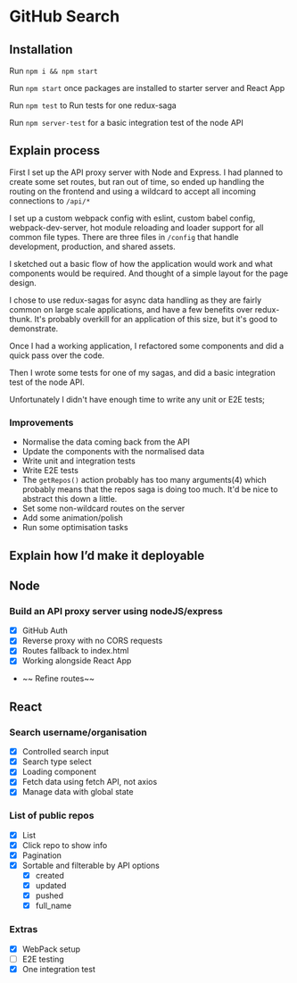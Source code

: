 # GitHub Search

## Installation

Run `npm i && npm start`

Run `npm start` once packages are installed to starter server and React App

Run `npm test` to Run tests for one redux-saga

Run `npm server-test` for a basic integration test of the node API

## Explain process

First I set up the API proxy server with Node and Express. I had planned to create some set routes, but ran out of time, so ended up handling the routing on the frontend and using a wildcard to accept all incoming connections to `/api/*`

I set up a custom webpack config with eslint, custom babel config, webpack-dev-server, hot module reloading and loader support for all common file types. There are three files in `/config` that handle development, production, and shared assets.

I sketched out a basic flow of how the application would work and what components would be required. And thought of a simple layout for the page design.

I chose to use redux-sagas for async data handling as they are fairly common on large scale applications, and have a few benefits over redux-thunk. It's probably overkill for an application of this size, but it's good to demonstrate.

Once I had a working application, I refactored some components and did a quick pass over the code.

Then I wrote some tests for one of my sagas, and did a basic integration test of the node API.

Unfortunately I didn't have enough time to write any unit or E2E tests;

### Improvements

- Normalise the data coming back from the API
- Update the components with the normalised data
- Write unit and integration tests
- Write E2E tests
- The `getRepos()` action probably has too many arguments(4) which probably means that the repos saga is doing too much. It'd be nice to abstract this down a little.
- Set some non-wildcard routes on the server
- Add some animation/polish
- Run some optimisation tasks

## Explain how I’d make it deployable

## Node

### Build an API proxy server using nodeJS/express

- [X] GitHub Auth
- [X] Reverse proxy with no CORS requests
- [X] Routes fallback to index.html
- [X] Working alongside React App
- ~~ Refine routes~~

## React

### Search username/organisation

- [X] Controlled search input
- [X] Search type select
- [X] Loading component
- [X] Fetch data using fetch API, not axios
- [X] Manage data with global state

### List of public repos

- [X] List
- [X] Click repo to show info
- [X] Pagination
- [X] Sortable and filterable by API options
  - [X] created
  - [X] updated
  - [X] pushed
  - [X] full_name

### Extras

- [X] WebPack setup
- [ ] E2E testing
- [X] One integration test
